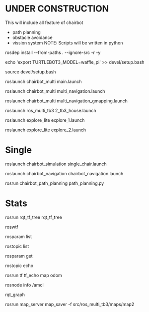 # UNDER CONSTRUCTION

This will include all feature of chairbot
- path planning
- obstacle avoidance
- vission system
NOTE: Scripts will be written in python

rosdep install --from-paths . --ignore-src -r -y

echo 'export TURTLEBOT3_MODEL=waffle_pi' >> devel/setup.bash

source devel/setup.bash

roslaunch chairbot_multi main.launch

roslaunch chairbot_multi multi_navigation.launch

roslaunch chairbot_multi multi_navigation_gmapping.launch

roslaunch ros_multi_tb3 2_tb3_house.launch

roslaunch explore_lite explore_1.launch
 
roslaunch explore_lite explore_2.launch



# Single
roslaunch chairbot_simulation single_chair.launch

roslaunch chairbot_navigation chairbot_navigation.launch

rosrun chairbot_path_planning path_planning.py


# Stats
rosrun rqt_tf_tree rqt_tf_tree

roswtf

rosparam list

rostopic list

rosparam get 

rostopic echo

rosrun tf tf_echo map odom

rosnode info /amcl

rqt_graph

rosrun map_server map_saver -f src/ros_multi_tb3/maps/map2

